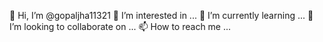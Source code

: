 👋 Hi, I’m @gopaljha11321
👀 I’m interested in ...
🌱 I’m currently learning ...
💞️ I’m looking to collaborate on ...
📫 How to reach me ...
